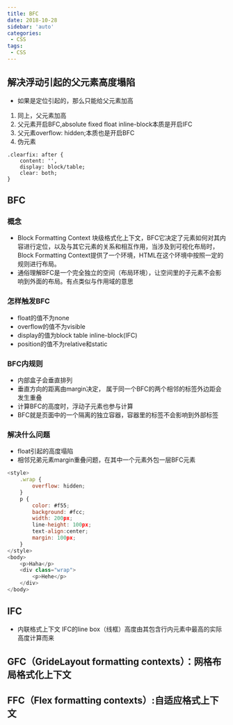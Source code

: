 ```yaml
---
title: BFC
date: 2018-10-28
sidebar: 'auto'
categories:
 - CSS
tags:
 - CSS
---
```


##  解决浮动引起的父元素高度塌陷

-   如果是定位引起的，那么只能给父元素加高
1.  同上，父元素加高
2.  父元素开启BFC,absolute fixed float inline-block本质是开启IFC
3.  父元素overflow: hidden;本质也是开启BFC
5.  伪元素
```
.clearfix: after {
    content: '',
    display: block/table;
    clear: both;
}
```

##  BFC
### 概念
-   Block Formatting Context 块级格式化上下文，BFC它决定了元素如何对其内容进行定位，以及与其它元素的关系和相互作用，当涉及到可视化布局时，Block Formatting Context提供了一个环境，HTML在这个环境中按照一定的规则进行布局。
-   通俗理解BFC是一个完全独立的空间（布局环境），让空间里的子元素不会影响到外面的布局。有点类似与作用域的意思

### 怎样触发BFC
-   float的值不为none
-   overflow的值不为visible
-   display的值为block table inline-block(IFC)
-   position的值不为relative和static

### BFC内规则
-   内部盒子会垂直排列
-   垂直方向的距离由margin决定， 属于同一个BFC的两个相邻的标签外边距会发生重叠
-   计算BFC的高度时，浮动子元素也参与计算
-   BFC就是页面中的一个隔离的独立容器，容器里的标签不会影响到外部标签

### 解决什么问题
-   float引起的高度塌陷
-   相邻兄弟元素margin重叠问题，在其中一个元素外包一层BFC元素
```js
<style>
    .wrap {
        overflow: hidden;
    }
    p {
        color: #f55;
        background: #fcc;
        width: 200px;
        line-height: 100px;
        text-align:center;
        margin: 100px;
    }
</style>
<body>
    <p>Haha</p>
    <div class="wrap">
        <p>Hehe</p>
    </div>
</body>
```

##  IFC
-   内联格式上下文 IFC的line box（线框）高度由其包含行内元素中最高的实际高度计算而来

##  GFC（GrideLayout formatting contexts）：网格布局格式化上下文

##  FFC（Flex formatting contexts）:自适应格式上下文 